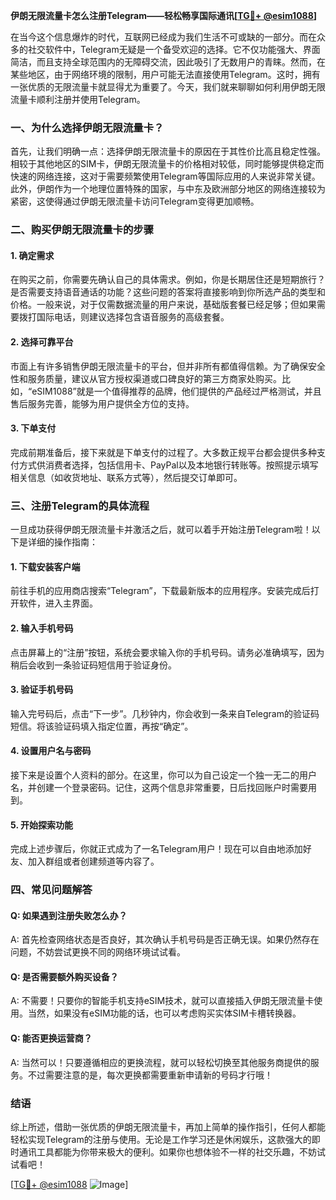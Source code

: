 **伊朗无限流量卡怎么注册Telegram——轻松畅享国际通讯[[TG💪+ @esim1088](https://t.me/s/esim1088)]**

在当今这个信息爆炸的时代，互联网已经成为我们生活不可或缺的一部分。而在众多的社交软件中，Telegram无疑是一个备受欢迎的选择。它不仅功能强大、界面简洁，而且支持全球范围内的无障碍交流，因此吸引了无数用户的青睐。然而，在某些地区，由于网络环境的限制，用户可能无法直接使用Telegram。这时，拥有一张优质的无限流量卡就显得尤为重要了。今天，我们就来聊聊如何利用伊朗无限流量卡顺利注册并使用Telegram。

### 一、为什么选择伊朗无限流量卡？

首先，让我们明确一点：选择伊朗无限流量卡的原因在于其性价比高且稳定性强。相较于其他地区的SIM卡，伊朗无限流量卡的价格相对较低，同时能够提供稳定而快速的网络连接，这对于需要频繁使用Telegram等国际应用的人来说非常关键。此外，伊朗作为一个地理位置特殊的国家，与中东及欧洲部分地区的网络连接较为紧密，这使得通过伊朗无限流量卡访问Telegram变得更加顺畅。

### 二、购买伊朗无限流量卡的步骤

#### 1. 确定需求
在购买之前，你需要先确认自己的具体需求。例如，你是长期居住还是短期旅行？是否需要支持语音通话的功能？这些问题的答案将直接影响到你所选产品的类型和价格。一般来说，对于仅需数据流量的用户来说，基础版套餐已经足够；但如果需要拨打国际电话，则建议选择包含语音服务的高级套餐。

#### 2. 选择可靠平台
市面上有许多销售伊朗无限流量卡的平台，但并非所有都值得信赖。为了确保安全性和服务质量，建议从官方授权渠道或口碑良好的第三方商家处购买。比如，“eSIM1088”就是一个值得推荐的品牌，他们提供的产品经过严格测试，并且售后服务完善，能够为用户提供全方位的支持。

#### 3. 下单支付
完成前期准备后，接下来就是下单支付的过程了。大多数正规平台都会提供多种支付方式供消费者选择，包括信用卡、PayPal以及本地银行转账等。按照提示填写相关信息（如收货地址、联系方式等），然后提交订单即可。

### 三、注册Telegram的具体流程

一旦成功获得伊朗无限流量卡并激活之后，就可以着手开始注册Telegram啦！以下是详细的操作指南：

#### 1. 下载安装客户端
前往手机的应用商店搜索“Telegram”，下载最新版本的应用程序。安装完成后打开软件，进入主界面。

#### 2. 输入手机号码
点击屏幕上的“注册”按钮，系统会要求输入你的手机号码。请务必准确填写，因为稍后会收到一条验证码短信用于验证身份。

#### 3. 验证手机号码
输入完号码后，点击“下一步”。几秒钟内，你会收到一条来自Telegram的验证码短信。将该验证码填入指定位置，再按“确定”。

#### 4. 设置用户名与密码
接下来是设置个人资料的部分。在这里，你可以为自己设定一个独一无二的用户名，并创建一个登录密码。记住，这两个信息非常重要，日后找回账户时需要用到。

#### 5. 开始探索功能
完成上述步骤后，你就正式成为了一名Telegram用户！现在可以自由地添加好友、加入群组或者创建频道等内容了。

### 四、常见问题解答

#### Q: 如果遇到注册失败怎么办？
A: 首先检查网络状态是否良好，其次确认手机号码是否正确无误。如果仍然存在问题，不妨尝试更换不同的网络环境试试看。

#### Q: 是否需要额外购买设备？
A: 不需要！只要你的智能手机支持eSIM技术，就可以直接插入伊朗无限流量卡使用。当然，如果没有eSIM功能的话，也可以考虑购买实体SIM卡槽转换器。

#### Q: 能否更换运营商？
A: 当然可以！只要遵循相应的更换流程，就可以轻松切换至其他服务商提供的服务。不过需要注意的是，每次更换都需要重新申请新的号码才行哦！

### 结语

综上所述，借助一张优质的伊朗无限流量卡，再加上简单的操作指引，任何人都能轻松实现Telegram的注册与使用。无论是工作学习还是休闲娱乐，这款强大的即时通讯工具都能为你带来极大的便利。如果你也想体验不一样的社交乐趣，不妨试试看吧！

[[TG💪+ @esim1088](https://t.me/s/esim1088) ![Image](https://i.postimg.cc/4NQfJmqS/Snipaste-2025-05-13-00-14-12.png)]